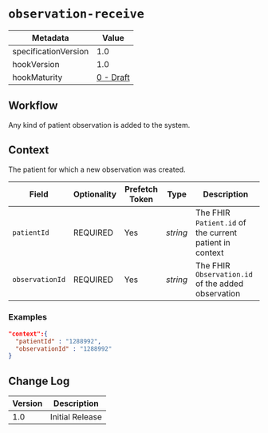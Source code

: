# `observation-receive`

| Metadata | Value
| ---- | ----
| specificationVersion | 1.0
| hookVersion | 1.0
| hookMaturity | [0 - Draft](../../specification/1.0/#hook-maturity-model)

## Workflow

Any kind of patient observation is added to the system.

## Context

The patient for which a new observation was created.

Field | Optionality | Prefetch Token | Type | Description
----- | -------- | ---- | ---- | ----
`patientId` | REQUIRED | Yes | *string* | The FHIR `Patient.id` of the current patient in context
`observationId` | REQUIRED | Yes | *string* | The FHIR `Observation.id` of the added observation

### Examples


```json
"context":{
  "patientId" : "1288992",
  "observationId" : "1288992"
}
```


## Change Log

Version | Description
---- | ----
1.0 | Initial Release

